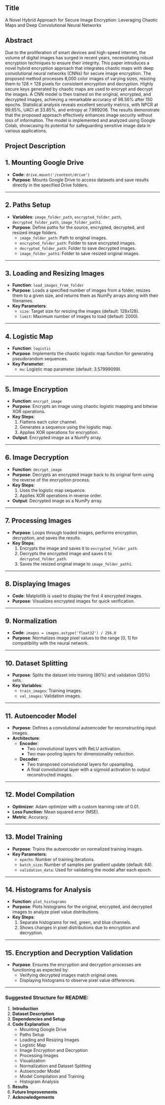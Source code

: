  ## Title 
 A Novel Hybrid Approach for Secure Image Encryption: Leveraging Chaotic Maps and Deep Convolutional Neural Networks

 ## Abstract
 
 Due to the proliferation of smart devices and high-speed internet, the volume of digital images has surged in recent years, necessitating robust encryption techniques to ensure their integrity. This paper introduces a novel hybrid encryption approach that integrates chaotic maps with deep convolutional neural networks (CNNs) for secure image encryption. The proposed method processes 8,000 color images of varying sizes, resizing them to 128 × 128 pixels for consistent  encryption and decryption. Highly secure keys generated by chaotic maps are used to encrypt and decrypt
the images. A CNN model is then trained on the original, encrypted, and decrypted images, achieving a remarkable accuracy of 98.56% after 150 epochs. Statistical analysis reveals excellent security metrics, with NPCR at 99.65%, UACI at 33.85%, and entropy at 7.989206. The results demonstrate that the proposed approach effectively enhances image security without loss of information. The model is implemented and analyzed using Google Colab, showcasing its potential for safeguarding sensitive image data in various applications.

##  Project Description
 

## 1. **Mounting Google Drive**
- **Code**: `drive.mount('/content/drive')`
- **Purpose**: Mounts Google Drive to access datasets and save results directly in the specified Drive folders.

---

## 2. **Paths Setup**
- **Variables**: `image_folder_path`, `encrypted_folder_path`, `decrypted_folder_path`, `image_folder_path1`.
- **Purpose**: Define paths for the source, encrypted, decrypted, and resized image folders.
  - `image_folder_path`: Path to original images.
  - `encrypted_folder_path`: Folder to save encrypted images.
  - `decrypted_folder_path`: Folder to save decrypted images.
  - `image_folder_path1`: Folder to save resized original images.

---

## 3. **Loading and Resizing Images**
- **Function**: `load_images_from_folder`
- **Purpose**: Loads a specified number of images from a folder, resizes them to a given size, and returns them as NumPy arrays along with their filenames.
- **Key Parameters**:
  - `size`: Target size for resizing the images (default: 128x128).
  - `limit`: Maximum number of images to load (default: 2000).

---

## 4. **Logistic Map**
- **Function**: `logistic`
- **Purpose**: Implements the chaotic logistic map function for generating pseudorandom sequences.
- **Key Parameter**:
  - `mu`: Logistic map parameter (default: 3.57999099).

---

## 5. **Image Encryption**
- **Function**: `encrypt_image`
- **Purpose**: Encrypts an image using chaotic logistic mapping and bitwise XOR operations.
- **Key Steps**:
  1. Flattens each color channel.
  2. Generates a sequence using the logistic map.
  3. Applies XOR operations for encryption.
- **Output**: Encrypted image as a NumPy array.

---

## 6. **Image Decryption**
- **Function**: `decrypt_image`
- **Purpose**: Decrypts an encrypted image back to its original form using the reverse of the encryption process.
- **Key Steps**:
  1. Uses the logistic map sequence.
  2. Applies XOR operations in reverse order.
- **Output**: Decrypted image as a NumPy array.

---

## 7. **Processing Images**
- **Purpose**: Loops through loaded images, performs encryption, decryption, and saves the results.
- **Key Steps**:
  1. Encrypts the image and saves it to `encrypted_folder_path`.
  2. Decrypts the encrypted image and saves it to `decrypted_folder_path`.
  3. Saves the resized original image to `image_folder_path1`.

---

## 8. **Displaying Images**
- **Code**: Matplotlib is used to display the first 4 encrypted images.
- **Purpose**: Visualizes encrypted images for quick verification.

---

## 9. **Normalization**
- **Code**: `images = images.astype('float32') / 256.0`
- **Purpose**: Normalizes image pixel values to the range [0, 1] for compatibility with the neural network.

---

## 10. **Dataset Splitting**
- **Purpose**: Splits the dataset into training (80%) and validation (20%) sets.
- **Key Variables**:
  - `train_images`: Training images.
  - `val_images`: Validation images.

---

## 11. **Autoencoder Model**
- **Purpose**: Defines a convolutional autoencoder for reconstructing input images.
- **Architecture**:
  - **Encoder**:
    - Two convolutional layers with ReLU activation.
    - Two max-pooling layers for dimensionality reduction.
  - **Decoder**:
    - Two transposed convolutional layers for upsampling.
    - A final convolutional layer with a sigmoid activation to output reconstructed images.

---

## 12. **Model Compilation**
- **Optimizer**: Adam optimizer with a custom learning rate of 0.01.
- **Loss Function**: Mean squared error (MSE).
- **Metric**: Accuracy.

---

## 13. **Model Training**
- **Purpose**: Trains the autoencoder on normalized training images.
- **Key Parameters**:
  - `epochs`: Number of training iterations.
  - `batch_size`: Number of samples per gradient update (default: 64).
  - `validation_data`: Used for validating the model after each epoch.

---

## 14. **Histograms for Analysis**
- **Function**: `plot_histograms`
- **Purpose**: Plots histograms for the original, encrypted, and decrypted images to analyze pixel value distributions.
- **Key Steps**:
  1. Separate histograms for red, green, and blue channels.
  2. Shows changes in pixel distributions due to encryption and decryption.

---

## 15. **Encryption and Decryption Validation**
- **Purpose**: Ensures the encryption and decryption processes are functioning as expected by:
  - Verifying decrypted images match original ones.
  - Displaying histograms to observe pixel value differences.

---

### Suggested Structure for README:
1. **Introduction**
2. **Dataset Description**
3. **Dependencies and Setup**
4. **Code Explanation**
   - Mounting Google Drive
   - Paths Setup
   - Loading and Resizing Images
   - Logistic Map
   - Image Encryption and Decryption
   - Processing Images
   - Visualization
   - Normalization and Dataset Splitting
   - Autoencoder Model
   - Model Compilation and Training
   - Histogram Analysis
5. **Results**
6. **Future Improvements**
7. **Acknowledgements**

